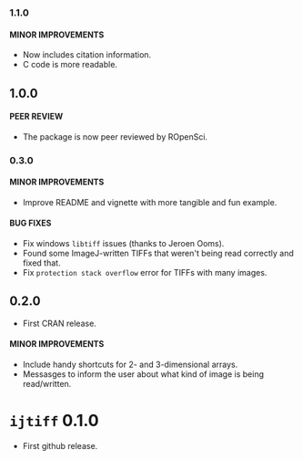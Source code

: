 ### 1.1.0 

#### MINOR IMPROVEMENTS
* Now includes citation information.
* C code is more readable.

## 1.0.0

#### PEER REVIEW
* The package is now peer reviewed by ROpenSci.


### 0.3.0

#### MINOR IMPROVEMENTS
* Improve README and vignette with more tangible and fun example.

#### BUG FIXES
* Fix windows `libtiff` issues (thanks to Jeroen Ooms).
* Found some ImageJ-written TIFFs that weren't being read correctly and fixed that.
* Fix `protection stack overflow` error for TIFFs with many images.


## 0.2.0
* First CRAN release.

#### MINOR IMPROVEMENTS
* Include handy shortcuts for 2- and 3-dimensional arrays.
* Messasges to inform the user about what kind of image is being read/written.


# `ijtiff` 0.1.0

* First github release.
